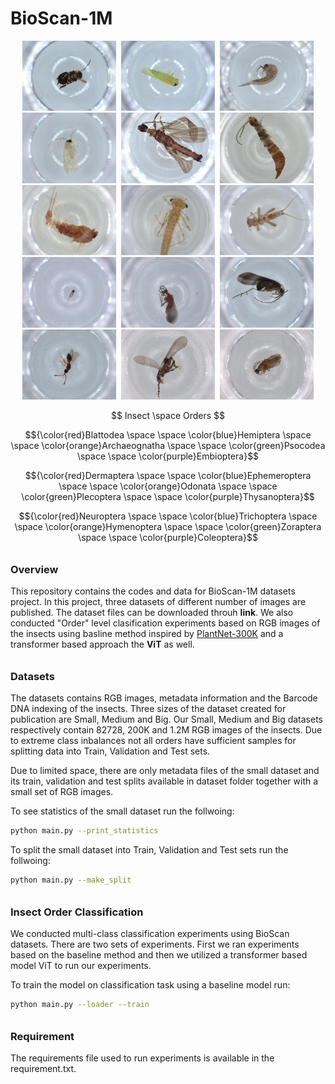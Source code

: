 # BioScan-1M
  <p align="middle">
  <img src="dataset/bioscan_insect_images/3995976_Blattodea.jpg"     alt="Blattodea"     title="Blattodea" width="150" hspace="2"/>
  <img src="dataset/bioscan_insect_images/4049775_Hemiptera.jpg"     alt="Hemiptera"     title="Hemiptera" width="150" hspace="2"/>
  <img src="dataset/bioscan_insect_images/4079301_Archaeognatha.jpg" alt="Archaeognatha" title="Archaeognatha" width="150" hspace="2"/>
  <img src="dataset/bioscan_insect_images/4079804_Psocodea.jpg"      alt="Psocodea"      title="Psocodea" width="150" hspace="2"/>
  <img src="dataset/bioscan_insect_images/4091453_Embioptera.jpg"    alt="Embioptera"    title="Embioptera" width="150" hspace="2"/>
  <img src="dataset/bioscan_insect_images/4273164_Dermaptera.jpg"    alt="Dermaptera"    title="Dermaptera" width="150" hspace="2"/>
  <img src="dataset/bioscan_insect_images/4279962_Ephemeroptera.jpg" alt="Ephemeroptera" title="Ephemeroptera" width="150" hspace="2"/>
  <img src="dataset/bioscan_insect_images/4284053_Odonata.jpg"       alt="Odonata"       title="Odonata" width="150" hspace="2"/>
  <img src="dataset/bioscan_insect_images/4285466_Plecoptera.jpg"    alt="Plecoptera"    title="Plecoptera" width="150" hspace="2"/>
  <img src="dataset/bioscan_insect_images/5071176_Thysanoptera.jpg"  alt="Thysanoptera"  title="Thysanoptera" width="150" hspace="2"/>
  <img src="dataset/bioscan_insect_images/5131549_Neuroptera.jpg"    alt="Neuroptera"    title="Neuroptera" width="150" hspace="2"/>
  <img src="dataset/bioscan_insect_images/5154627_Trichoptera.jpg"   alt="Trichoptera"   title="Trichoptera" width="150" hspace="2"/>
  <img src="dataset/bioscan_insect_images/5189695_Hymenoptera.jpg"   alt="Hymenoptera"   title="Hymenoptera" width="150" hspace="2"/>
  <img src="dataset/bioscan_insect_images/5578509_Zoraptera.jpg"     alt="Zoraptera"     title="Zoraptera" width="150" hspace="2"/>
  <img src="dataset/bioscan_insect_images/5580278_Coleoptera.jpg"    alt="Coleoptera"    title="Coleoptera" width="150" hspace="2"/>
</p>

<p align="middle">  $$ Insect \space Orders $$ </p>

$${\color{red}Blattodea \space \space \color{blue}Hemiptera \space \space \color{orange}Archaeognatha \space  \space \color{green}Psocodea \space \space \color{purple}Embioptera}$$

$${\color{red}Dermaptera \space \space \color{blue}Ephemeroptera \space \space \color{orange}Odonata \space \space \color{green}Plecoptera \space \space \color{purple}Thysanoptera}$$
  
$${\color{red}Neuroptera \space \space \color{blue}Trichoptera \space \space \color{orange}Hymenoptera \space \space \color{green}Zoraptera \space \space \color{purple}Coleoptera}$$


###### <h3> Overview
This repository contains the codes and data for BioScan-1M datasets project. In this project, three datasets of different number of images are published. The dataset files can be downloaded throuh **link**. We also conducted "Order" level clasification experiments based on RGB images of the insects using basline method inspired by [PlantNet-300K](https://github.com/plantnet/PlantNet-300K/edit/main/README.md) and a transformer based approach the **ViT** as well. 
 
 
###### <h3> Datasets
The datasets contains RGB images, metadata information and the Barcode DNA indexing of the insects. Three sizes of the dataset created for publication are Small, Medium and Big. Our Small, Medium and Big datasets respectively contain 82728, 200K and 1.2M RGB images of the insects. Due to extreme class inbalances not all orders have sufficient samples for splitting data into Train, Validation and Test sets. 

 
Due to limited space, there are only metadata files of the small dataset and its train, validation and test splits available in dataset folder together with a small set of RGB images.
 
To see statistics of the small dataset run the follwoing:
```bash
python main.py --print_statistics
``` 
 
To split the small dataset into Train, Validation and Test sets run the follwoing:
```bash
python main.py --make_split
``` 
 
###### <h3> Insect Order Classification 
We conducted multi-class classification experiments using BioScan datasets. There are two sets of experiments. First we ran experiments based on the baseline method and then we utilized a transformer based model ViT to run our experiments.  

To train the model on classification task using a baseline model run:
```bash
python main.py --loader --train
``` 

###### <h3> Requirement 
The requirements file used to run experiments is available in the requirement.txt.

 

 

 

